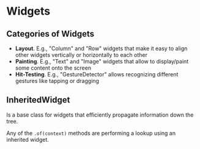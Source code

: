 # Widgets

## Categories of Widgets

- __Layout__. E.g., "Column" and "Row" widgets that make it easy to align other widgets vertically or horizontally to each other
- __Painting__. E.g., "Text" and "Image" widgets that allow to display/paint some content onto the screen
- __Hit-Testing__. E.g., "GestureDetector" allows recognizing different gestures like tapping or dragging

## InheritedWidget

Is a base class for widgets that efficiently propagate information down the tree.

Any of the `.of(context)` methods are performing a lookup using an inherited widget.
